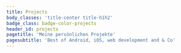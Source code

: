 ```yaml
---
title: Projects
body_classes: 'title-center title-h1h2'
badge_class: badge-color-projects
header_id: projects
pagetitle: 'Meine persönlichen Projekte'
pagesubtitle: 'Best of Android, iOS, web development and & Co'
---
```


